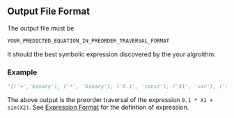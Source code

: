 
## Output File Format

The output file must be
```python
YOUR_PREDICTED_EQUATION_IN_PREORDER_TRAVERSAL_FORMAT
```
It should the best symbolic expression discovered by the your algroithm.

### Example
```python
"[('+','binary'), ('*', 'binary'), ('0.1', 'const'), ('X1', 'var'), ('sin', 'unary'), ('X2', 'var')]"
```
The above output is the preorder traversal of the expression `0.1 * X1 + sin(X2)`. See [Expression Format](/srsci/file-formats/expression-format/) for the defintion of expression.